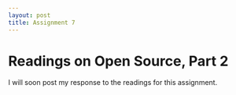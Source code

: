 ```yaml
---
layout: post
title: Assignment 7
---
```


# Readings on Open Source, Part 2
 
I will soon post my response to the readings for this assignment.
